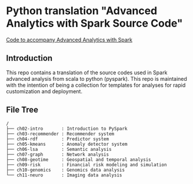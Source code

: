 # Python translation "Advanced Analytics with Spark Source Code"

[Code to accompany Advanced Analytics with Spark](https://github.com/sryza/aas)

## Introduction

This repo contains a translation of the source codes used in Spark advanced analysis from scala to python (pyspark).
This repo is maintained with the intention of being a collection for templates for analyses for rapid customization and deployment.

## File Tree

```
/
├── ch02-intro       : Introduction to PySpark
├── ch03-recommender : Recommender system
├── ch04-rdf         : Predictor system
├── ch05-kmeans      : Anomaly detector system
├── ch06-lsa         : Semantic analysis
├── ch07-graph       : Network analysis
├── ch08-geotime     : Geospatial and temporal analysis
├── ch09-risk        : Financial risk modeling and simulation
├── ch10-genomics	 : Genomics data analysis
└── ch11-neuro		 : Imaging data analysis
```
